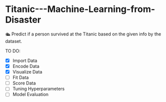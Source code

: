 # Titanic---Machine-Learning-from-Disaster
🛳 Predict if a person survived at the Titanic based on the given info by the dataset.


TO DO:
- [x] Import Data
- [x] Encode Data
- [x] Visualize Data
- [ ] Fit Data
- [ ] Score Data
- [ ] Tuning Hyperparameters
- [ ] Model Evaluation
